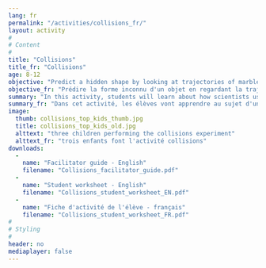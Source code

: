 ```yaml
---
lang: fr
permalink: "/activities/collisions_fr/"
layout: activity
#
# Content
#
title: "Collisions"
title_fr: "Collisions"
age: 8-12
objective: "Predict a hidden shape by looking at trajectories of marbles that bounce off it."
objective_fr: "Prédire la forme inconnu d'un objet en regardant la trajectoire des billes créer par une collision avec l'objet. "
summary: "In this activity, students will learn about how scientists use collisions to determine properties of objects that they cannot see with their eyes. Students will learn about how an object behaves when it hits a surface at different angles and use this to predict the shape of a hidden object using our 'shape colliders.'"
summary_fr: "Dans cet activité, les élèves vont apprendre au sujet d'une méthode que les scientifiques utilisent pour déterminer les propriétés des objets si minuscules qu'ils ne peuvent pas les voir avec leurs yeux. Les élèves vont apprendre au sujet du comportement d'un objet lorsqu'il frappe une surface à des angles différent, puis ils vont utiliser cette information pour prédire la forme d'un objet inconnu à l'aide de 'l'appareil de collisions' "
image:
  thumb: collisions_top_kids_thumb.jpg
  title: collisions_top_kids_old.jpg
  alttext: "three children performing the collisions experiment"
  alttext_fr: "trois enfants font l'activité collisions"
downloads:
  -
    name: "Facilitator guide - English"
    filename: "Collisions_facilitator_guide.pdf"
  -
    name: "Student worksheet - English"
    filename: "Collisions_student_worksheet_EN.pdf"
  -
    name: "Fiche d'activité de l'élève - français"
    filename: "Collisions_student_worksheet_FR.pdf"
#
# Styling
#
header: no
mediaplayer: false
---
```

